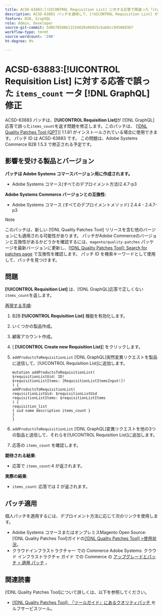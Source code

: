 ```yaml
---
title: ACSD-63883:[!UICONTROL Requisition List] に対する応答で間違った「items_count」  [!DNL GraphQL]  修正
description: ACSD-63883 パッチを適用して、[!UICONTROL Requisition List] が応答で誤った「items_count」を返す問題を修正し  [!DNL GraphQL]  ください。
feature: B2B, GraphQL
role: Admin, Developer
source-git-commit: 5d8b78588b11534828a9b925cbab0cc945860367
workflow-type: tm+mt
source-wordcount: '298'
ht-degree: 0%

---
```


# ACSD-63883:[!UICONTROL Requisition List] に対する応答で誤った `items_count` ータ [!DNL GraphQL] 修正

ACSD-63883 パッチは、**[!UICONTROL Requisition List]**&#x200B;が [!DNL GraphQL] 応答で誤った`items_count`を返す問題を修正します。このパッチは、 [[!DNL Quality Patches Tool (QPT)]](/help/tools/quality-patches-tool/quality-patches-tool-to-self-serve-quality-patches.md) 1.1.61 がインストールされている場合に使用できます。 パッチ ID は ACSD-63883 です。 この問題は、Adobe Systems Commerce B2B 1.5.3 で修正される予定です。

## 影響を受ける製品とバージョン

**パッチは Adobe Systems コマースバージョン用に作成されます。**

* Adobe Systems コマース(すべてのデプロイメント方法)2.4.7-p3

**Adobe Systems Commerce バージョンとの互換性:**

* Adobe Systems コマース (すべてのデプロイメントメソッド) 2.4.4 - 2.4.7-p3

>[!NOTE]
>
>このパッチは、新しい [!DNL Quality Patches Tool] リリースを含む他のバージョンにも適用される可能性があります。 パッチがAdobe Commerceのバージョンと互換性があるかどうかを確認するには、`magento/quality-patches` パッケージを最新バージョンに更新し、[[!DNL Quality Patches Tool]: Search for patches page](https://experienceleague.adobe.com/tools/commerce-quality-patches/index.html) で互換性を確認します。 パッチ ID を検索キーワードとして使用して、パッチを見つけます。

## 問題

**[!UICONTROL Requisition List]** は、[!DNL GraphQL]応答で正しくない`items_count`を返します。


<u>再現する手順</u>:

1. B2B **[!UICONTROL Requisition List]** 機能を有効化します。
1. いくつかの製品作成。
1. 顧客アカウント作成。
1. [ **[!UICONTROL Create new Requisition List]**] をクリックします。
1. `addProductsToRequisitionList` [!DNL GraphQL]突然変異リクエストを製品に送信して、[!UICONTROL Requisition List]に追加します。

   ```
   mutation addProductsToRequisitionList(
   $requisitionListUid: ID!
   $requisitionListItems: [RequisitionListItemsInput!]!
   ) {
   addProductsToRequisitionList(
   requisitionListUid: $requisitionListUid
   requisitionListItems: $requisitionListItems
   ) {
   requisition_list
   { uid name description items_count }
   }
   }
   ```

1. `addProductsToRequisitionList` [!DNL GraphQL]変異リクエストを他の3つの製品と送信して、それらを[!UICONTROL Requisition List]に追加します。
1. 応答の `items_count` を確認します。

**期待される結果**:

* 応答で `items_count`:4 が返されます。

**実際の結果**:

* `items_count`: 応答では 2 が返されます。

## パッチ適用

個人パッチを適用するには、デプロイメント方法に応じて次のリンクを使用します。

* Adobe Systems コマースまたはオンプレミスMagento Open Source: [!DNL Quality Patches Tool]ガイドの[[!DNL Quality Patches Tool] >使用状況](/help/tools/quality-patches-tool/usage.md)。
* クラウドインフラストラクチャー での Commerce Adobe Systems: クラウド インフラストラクチャ ガイド での Commerce の [アップグレードとパッチ > 適用 パッチ](https://experienceleague.adobe.com/docs/commerce-cloud-service/user-guide/develop/upgrade/apply-patches.html) 。


## 関連読書

[!DNL Quality Patches Tool]について詳しくは、以下を参照してください。

* [[!DNL Quality Patches Tool]: 『ツールガイド』にあるクオリティパッチ ](/help/tools/quality-patches-tool/quality-patches-tool-to-self-serve-quality-patches.md) セルフサービスツール。

